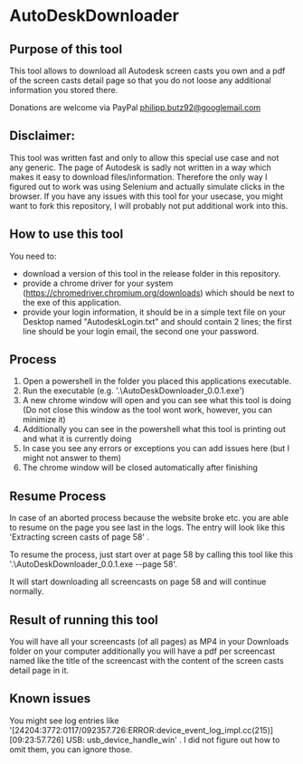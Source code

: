 # AutoDeskDownloader

## Purpose of this tool
This tool allows to download all Autodesk screen casts you own and a pdf of the screen casts detail page so that you do not loose any additional information you stored there.

Donations are welcome via PayPal philipp.butz92@googlemail.com

## Disclaimer:
This tool was written fast and only to allow this special use case and not any generic. The page of Autodesk is sadly not written in a way which makes it easy to download files/information. Therefore the only way I figured out to work was using Selenium and actually simulate clicks in the browser. If you have any issues with this tool for your usecase, you might want to fork this repository, I will probably not put additional work into this.

## How to use this tool
You need to:
- download a version of this tool in the release folder in this repository.
- provide a chrome driver for your system (https://chromedriver.chromium.org/downloads) which should be next to the exe of this application.
- provide your login information, it should be in a simple text file on your Desktop named "AutodeskLogin.txt" and should contain 2 lines; the first line should be your login email, the second one your password.

## Process
1) Open a powershell in the folder you placed this applications executable.
2) Run the executable (e.g. '.\AutoDeskDownloader_0.0.1.exe')
3) A new chrome window will open and you can see what this tool is doing (Do not close this window as the tool wont work, however, you can minimize it)
4) Additionally you can see in the powershell what this tool is printing out and what it is currently doing
5) In case you see any errors or exceptions you can add issues here (but I might not answer to them)
6) The chrome window will be closed automatically after finishing

## Resume Process
In case of an aborted process because the website broke etc. you are able to resume on the page you see last in the logs. The entry will look like this 'Extracting screen casts of page 58' .

To resume the process, just start over at page 58 by calling this tool like this '.\AutoDeskDownloader_0.0.1.exe --page 58'.

It will start downloading all screencasts on page 58 and will continue normally.

## Result of running this tool
You will have all your screencasts (of all pages) as MP4 in your Downloads folder on your computer additionally you will have a pdf per screencast named like the title of the screencast with the content of the screen casts detail page in it.

## Known issues
You might see log entries like '[24204:3772:0117/092357.726:ERROR:device_event_log_impl.cc(215)] [09:23:57.726] USB: usb_device_handle_win' . I did not figure out how to omit them, you can ignore those.